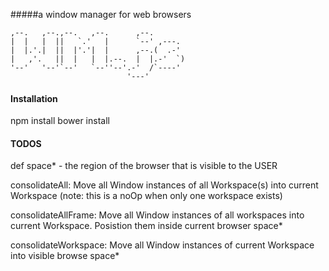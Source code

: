 #####a window manager for web browsers

    ,--.   ,--.,--.   ,--.      ,--.        
    |  |   |  ||   `.'   |      `--' ,---.  
    |  |.'.|  ||  |'.'|  |      ,--.(  .-'  
    |   ,'.   ||  |   |  |.--.  |  |.-'  `) 
    '--'   '--'`--'   `--''--'.-'  /`----'  
                              '---'         

#### Installation

npm install
bower install

#### TODOS

def space* - the region of the browser that is visible to the USER

  consolidateAll: Move all Window instances of all Workspace(s) into current Workspace (note: this is a noOp when only one workspace exists)
  
  consolidateAllFrame: Move all Window instances of all workspaces into current Workspace. Posistion them inside current browser space*
  
  consolidateWorkspace: Move all Window instances of current Workspace into visible browse space*
